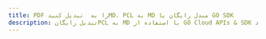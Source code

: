 ---title: PDF را به  تبدیل کنیدMD، PCL به MD مبدل رایگان یا GO SDKdescription: تبدیل رایگانPCL به MD با استفاده از GO Cloud APIs & SDK همچنین اسناد PDF را در Cloud ایجاد، ویرایش و رندر کنید.---